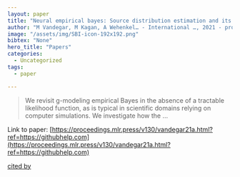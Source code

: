 ```yaml
---
layout: paper
title: "Neural empirical bayes: Source distribution estimation and its applications to simulation-based inference"
author: "M Vandegar, M Kagan, A Wehenkel… - International …, 2021 - proceedings.mlr.press"
image: "/assets/img/SBI-icon-192x192.png"
bibtex: "None"
hero_title: "Papers"
categories:
  - Uncategorized
tags:
  - paper

---
```

>We revisit g-modeling empirical Bayes in the absence of a tractable likelihood function, as is typical in scientific domains relying on computer simulations. We investigate how the …

Link to paper: [https://proceedings.mlr.press/v130/vandegar21a.html?ref=https://githubhelp.com](https://proceedings.mlr.press/v130/vandegar21a.html?ref=https://githubhelp.com)

[cited by](https://scholar.google.com/scholar?cites=13205365164554212971&as_sdt=2005&sciodt=0,5&hl=en&num=20)

